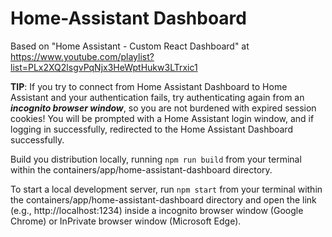 # Home-Assistant Dashboard

Based on "Home Assistant - Custom React Dashboard" at https://www.youtube.com/playlist?list=PLx2XQ2lsgvPqNjx3HeWptHukw3LTrxic1

**TIP**: If you try to connect from Home Assistant Dashboard to Home Assistant and your authentication fails, try authenticating again from an ***incognito browser window***, so you are not burdened with expired session cookies! You will be prompted with a Home Assistant login window, and if logging in successfully, redirected to the Home Assistant Dashboard successfully.

Build you distribution locally, running ```npm run build``` from your terminal within the containers/app/home-assistant-dashboard directory.

To start a local development server, run ```npm start``` from your terminal within the containers/app/home-assistant-dashboard directory and open the link (e.g., http://localhost:1234) inside a incognito browser window (Google Chrome) or InPrivate browser window (Microsoft Edge).
